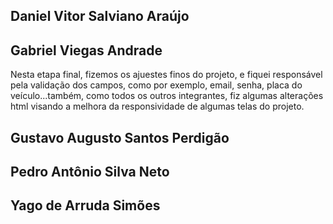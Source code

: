 ## Daniel Vitor Salviano Araújo


## Gabriel Viegas Andrade
Nesta etapa final, fizemos os ajuestes finos do projeto, e fiquei responsável pela validação dos campos, como por exemplo, email, senha, placa do veículo...também, como todos os outros integrantes, fiz algumas alterações html visando a melhora da responsividade de algumas telas do projeto.

## Gustavo Augusto Santos Perdigão

## Pedro Antônio Silva Neto

## Yago de Arruda Simões

